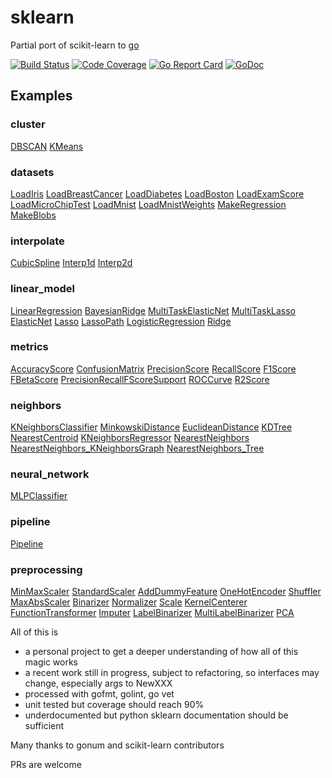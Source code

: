 # sklearn

Partial port of scikit-learn to [go](http://golang.org)

[![Build Status](https://travis-ci.org/pa-m/sklearn.svg?branch=master)](https://travis-ci.org/pa-m/sklearn)
[![Code Coverage](https://codecov.io/gh/pa-m/sklearn/branch/master/graph/badge.svg)](https://codecov.io/gh/pa-m/sklearn)
[![Go Report Card](https://goreportcard.com/badge/github.com/pa-m/sklearn)](https://goreportcard.com/report/github.com/pa-m/sklearn)
[![GoDoc](https://godoc.org/github.com/pa-m/sklearn?status.svg)](https://godoc.org/github.com/pa-m/sklearn)


## Examples
### cluster
[DBSCAN](https://godoc.org/github.com/pa-m/sklearn/cluster#example-DBSCAN) [KMeans](https://godoc.org/github.com/pa-m/sklearn/cluster#example-KMeans) 
### datasets
[LoadIris](https://godoc.org/github.com/pa-m/sklearn/datasets#example-LoadIris) [LoadBreastCancer](https://godoc.org/github.com/pa-m/sklearn/datasets#example-LoadBreastCancer) [LoadDiabetes](https://godoc.org/github.com/pa-m/sklearn/datasets#example-LoadDiabetes) [LoadBoston](https://godoc.org/github.com/pa-m/sklearn/datasets#example-LoadBoston) [LoadExamScore](https://godoc.org/github.com/pa-m/sklearn/datasets#example-LoadExamScore) [LoadMicroChipTest](https://godoc.org/github.com/pa-m/sklearn/datasets#example-LoadMicroChipTest) [LoadMnist](https://godoc.org/github.com/pa-m/sklearn/datasets#example-LoadMnist) [LoadMnistWeights](https://godoc.org/github.com/pa-m/sklearn/datasets#example-LoadMnistWeights) [MakeRegression](https://godoc.org/github.com/pa-m/sklearn/datasets#example-MakeRegression) [MakeBlobs](https://godoc.org/github.com/pa-m/sklearn/datasets#example-MakeBlobs) 
### interpolate
[CubicSpline](https://godoc.org/github.com/pa-m/sklearn/interpolate#example-CubicSpline) [Interp1d](https://godoc.org/github.com/pa-m/sklearn/interpolate#example-Interp1d) [Interp2d](https://godoc.org/github.com/pa-m/sklearn/interpolate#example-Interp2d) 
### linear_model
[LinearRegression](https://godoc.org/github.com/pa-m/sklearn/linear_model#example-LinearRegression) [BayesianRidge](https://godoc.org/github.com/pa-m/sklearn/linear_model#example-BayesianRidge) [MultiTaskElasticNet](https://godoc.org/github.com/pa-m/sklearn/linear_model#example-MultiTaskElasticNet) [MultiTaskLasso](https://godoc.org/github.com/pa-m/sklearn/linear_model#example-MultiTaskLasso) [ElasticNet](https://godoc.org/github.com/pa-m/sklearn/linear_model#example-ElasticNet) [Lasso](https://godoc.org/github.com/pa-m/sklearn/linear_model#example-Lasso) [LassoPath](https://godoc.org/github.com/pa-m/sklearn/linear_model#example-LassoPath) [LogisticRegression](https://godoc.org/github.com/pa-m/sklearn/linear_model#example-LogisticRegression) [Ridge](https://godoc.org/github.com/pa-m/sklearn/linear_model#example-Ridge) 
### metrics
[AccuracyScore](https://godoc.org/github.com/pa-m/sklearn/metrics#example-AccuracyScore) [ConfusionMatrix](https://godoc.org/github.com/pa-m/sklearn/metrics#example-ConfusionMatrix) [PrecisionScore](https://godoc.org/github.com/pa-m/sklearn/metrics#example-PrecisionScore) [RecallScore](https://godoc.org/github.com/pa-m/sklearn/metrics#example-RecallScore) [F1Score](https://godoc.org/github.com/pa-m/sklearn/metrics#example-F1Score) [FBetaScore](https://godoc.org/github.com/pa-m/sklearn/metrics#example-FBetaScore) [PrecisionRecallFScoreSupport](https://godoc.org/github.com/pa-m/sklearn/metrics#example-PrecisionRecallFScoreSupport) [ROCCurve](https://godoc.org/github.com/pa-m/sklearn/metrics#example-ROCCurve) [R2Score](https://godoc.org/github.com/pa-m/sklearn/metrics#example-R2Score) 
### neighbors
[KNeighborsClassifier](https://godoc.org/github.com/pa-m/sklearn/neighbors#example-KNeighborsClassifier) [MinkowskiDistance](https://godoc.org/github.com/pa-m/sklearn/neighbors#example-MinkowskiDistance) [EuclideanDistance](https://godoc.org/github.com/pa-m/sklearn/neighbors#example-EuclideanDistance) [KDTree](https://godoc.org/github.com/pa-m/sklearn/neighbors#example-KDTree) [NearestCentroid](https://godoc.org/github.com/pa-m/sklearn/neighbors#example-NearestCentroid) [KNeighborsRegressor](https://godoc.org/github.com/pa-m/sklearn/neighbors#example-KNeighborsRegressor) [NearestNeighbors](https://godoc.org/github.com/pa-m/sklearn/neighbors#example-NearestNeighbors) [NearestNeighbors_KNeighborsGraph](https://godoc.org/github.com/pa-m/sklearn/neighbors#example-NearestNeighbors_KNeighborsGraph) [NearestNeighbors_Tree](https://godoc.org/github.com/pa-m/sklearn/neighbors#example-NearestNeighbors_Tree) 
### neural_network
[MLPClassifier](https://godoc.org/github.com/pa-m/sklearn/neural_network#example-MLPClassifier) 
### pipeline
[Pipeline](https://godoc.org/github.com/pa-m/sklearn/pipeline#example-Pipeline) 
### preprocessing
[MinMaxScaler](https://godoc.org/github.com/pa-m/sklearn/preprocessing#example-MinMaxScaler) [StandardScaler](https://godoc.org/github.com/pa-m/sklearn/preprocessing#example-StandardScaler) [AddDummyFeature](https://godoc.org/github.com/pa-m/sklearn/preprocessing#example-AddDummyFeature) [OneHotEncoder](https://godoc.org/github.com/pa-m/sklearn/preprocessing#example-OneHotEncoder) [Shuffler](https://godoc.org/github.com/pa-m/sklearn/preprocessing#example-Shuffler) [MaxAbsScaler](https://godoc.org/github.com/pa-m/sklearn/preprocessing#example-MaxAbsScaler) [Binarizer](https://godoc.org/github.com/pa-m/sklearn/preprocessing#example-Binarizer) [Normalizer](https://godoc.org/github.com/pa-m/sklearn/preprocessing#example-Normalizer) [Scale](https://godoc.org/github.com/pa-m/sklearn/preprocessing#example-Scale) [KernelCenterer](https://godoc.org/github.com/pa-m/sklearn/preprocessing#example-KernelCenterer) [FunctionTransformer](https://godoc.org/github.com/pa-m/sklearn/preprocessing#example-FunctionTransformer) [Imputer](https://godoc.org/github.com/pa-m/sklearn/preprocessing#example-Imputer) [LabelBinarizer](https://godoc.org/github.com/pa-m/sklearn/preprocessing#example-LabelBinarizer) [MultiLabelBinarizer](https://godoc.org/github.com/pa-m/sklearn/preprocessing#example-MultiLabelBinarizer) [PCA](https://godoc.org/github.com/pa-m/sklearn/preprocessing#example-PCA) 


All of this is 
- a personal project to get a deeper understanding of how all of this magic works
- a recent work still in progress, subject to refactoring, so interfaces may change, especially args to NewXXX
- processed with gofmt, golint, go vet
- unit tested but coverage should reach 90%
- underdocumented but python sklearn documentation should be sufficient

Many thanks to gonum and scikit-learn contributors

PRs are welcome

